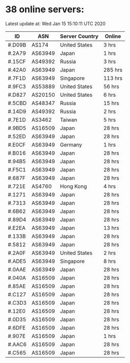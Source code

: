 # 38 online servers:

Latest update at: Wed Jan 15 15:10:11 UTC 2020

| ID | ASN | Server Country | Online |
| -- | --- | -------------- | ------ |
| #.D09B | AS174 | United States | 3 hrs |
| #.2A79 | AS63949 | Japan | 1 hrs |
| #.15CF | AS49392 | Russia | 3 hrs |
| #.42A0 | AS63949 | Japan | 285 hrs |
| #.7F1D | AS63949 | Singapore | 113 hrs |
| #.9FC3 | AS53889 | United States | 56 hrs |
| #.D827 | AS20150 | United States | 6 hrs |
| #.5CBD | AS48347 | Russia | 15 hrs |
| #.14D9 | AS49392 | Russia | 2 hrs |
| #.7E1D | AS3462 | Taiwan | 5 hrs |
| #.9BD5 | AS16509 | Japan | 28 hrs |
| #.52ED | AS63949 | Japan | 28 hrs |
| #.E0CF | AS63949 | Germany | 1 hrs |
| #.B016 | AS63949 | Japan | 28 hrs |
| #.94B5 | AS63949 | Japan | 28 hrs |
| #.F5C1 | AS63949 | Japan | 28 hrs |
| #.687F | AS63949 | Japan | 28 hrs |
| #.721E | AS4760 | Hong Kong | 4 hrs |
| #.1271 | AS63949 | Japan | 28 hrs |
| #.7313 | AS63949 | Japan | 28 hrs |
| #.6B62 | AS63949 | Japan | 28 hrs |
| #.89D4 | AS63949 | Japan | 28 hrs |
| #.E2EA | AS63949 | Japan | 13 hrs |
| #.133B | AS63949 | Japan | 28 hrs |
| #.5812 | AS63949 | Japan | 28 hrs |
| #.2A0F | AS63949 | United States | 2 hrs |
| #.ADE5 | AS63949 | Singapore | 8 hrs |
| #.0AAE | AS63949 | Japan | 28 hrs |
| #.040A | AS16509 | Japan | 28 hrs |
| #.85AE | AS16509 | Japan | 28 hrs |
| #.C127 | AS16509 | Japan | 28 hrs |
| #.C3D3 | AS16509 | Japan | 28 hrs |
| #.12E0 | AS16509 | Japan | 28 hrs |
| #.0D35 | AS16509 | Japan | 28 hrs |
| #.6DFE | AS16509 | Japan | 28 hrs |
| #.907E | AS16509 | Japan | 1 hrs |
| #.AAC6 | AS16509 | Japan | 28 hrs |
| #.C565 | AS16509 | Japan | 28 hrs |

